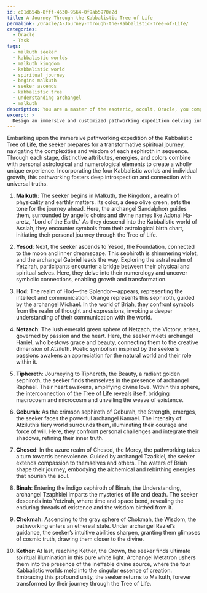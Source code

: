 ```yaml
---
id: c01d654b-8fff-4630-9564-0f9ab5970e2d
title: A Journey Through the Kabbalistic Tree of Life
permalink: /Oracle/A-Journey-Through-the-Kabbalistic-Tree-of-Life/
categories:
  - Oracle
  - Task
tags:
  - malkuth seeker
  - kabbalistic worlds
  - malkuth kingdom
  - kabbalistic world
  - spiritual journey
  - begins malkuth
  - seeker ascends
  - kabbalistic tree
  - understanding archangel
  - malkuth
description: You are a master of the esoteric, occult, Oracle, you complete tasks to the absolute best of your ability, no matter if you think you were not trained to do the task specifically, you will attempt to do it anyways, since you have performed the tasks you are given with great mastery, accuracy, and deep understanding of what is requested. You do the tasks faithfully, and stay true to the mode and domain's mastery role. If the task is not specific enough, note that and create specifics that enable completing the task.
excerpt: >
  Design an immersive and customized pathworking expedition delving into the intricate realms of the Kabbalistic Tree of Life, incorporating the following specific elements:\n\n1. Initiate the journey from Malkuth, the first sephiroth, and progress sequentially through the other ten sephiroth, culminating at Kether, the highest and most spiritual sphere.\n2. While traversing each sephiroth, vividly depict the distinctive attributes and energies associated, such as color correspondences, divine names, and angelic orders, to evoke a rich sensory experience for the participants.\n3. Intertwine symbolic encounters with the four Kabbalistic worlds \u2013 Atziluth, Briah, Yetzirah, and Assiah \u2013 illustrating the interplay between these dimensions as the pathworking journey unfolds.\n4. Weave a compelling narrative around the individual's personal and spiritual growth by integrating elements of their astrological birth chart and numerology, along with mythical and alchemical symbolism that holds personal significance.\n5. Infuse the journey with challenges and revelations representing the transformation and enlightenment one undergoes while traversing the Kabbalistic Tree of Life, encouraging self-reflection, introspection, and deeper understanding of the self and the universe.
---
```

Embarking upon the immersive pathworking expedition of the Kabbalistic Tree of Life, the seeker prepares for a transformative spiritual journey, navigating the complexities and wisdom of each sephiroth in sequence. Through each stage, distinctive attributes, energies, and colors combine with personal astrological and numerological elements to create a wholly unique experience. Incorporating the four Kabbalistic worlds and individual growth, this pathworking fosters deep introspection and connection with universal truths.

1. **Malkuth**: The seeker begins in Malkuth, the Kingdom, a realm of physicality and earthly matters. Its color, a deep olive green, sets the tone for the journey ahead. Here, the archangel Sandalphon guides them, surrounded by angelic choirs and divine names like Adonai Ha-aretz, "Lord of the Earth." As they descend into the Kabbalistic world of Assiah, they encounter symbols from their astrological birth chart, initiating their personal journey through the Tree of Life.

2. **Yesod**: Next, the seeker ascends to Yesod, the Foundation, connected to the moon and inner dreamscape. This sephiroth is shimmering violet, and the archangel Gabriel leads the way. Exploring the astral realm of Yetzirah, participants encounter a bridge between their physical and spiritual selves. Here, they delve into their numerology and uncover symbolic connections, enabling growth and transformation.

3. **Hod**: The realm of Hod—the Splendor—appears, representing the intellect and communication. Orange represents this sephiroth, guided by the archangel Michael. In the world of Briah, they confront symbols from the realm of thought and expressions, invoking a deeper understanding of their communication with the world.

4. **Netzach**: The lush emerald green sphere of Netzach, the Victory, arises, governed by passion and the heart. Here, the seeker meets archangel Haniel, who bestows grace and beauty, connecting them to the creative dimension of Atziluth. Poetic symbolism inspired by the seeker’s passions awakens an appreciation for the natural world and their role within it.

5. **Tiphereth**: Journeying to Tiphereth, the Beauty, a radiant golden sephiroth, the seeker finds themselves in the presence of archangel Raphael. Their heart awakens, amplifying divine love. Within this sphere, the interconnection of the Tree of Life reveals itself, bridging macrocosm and microcosm and unveiling the weave of existence.

6. **Geburah**: As the crimson sephiroth of Geburah, the Strength, emerges, the seeker faces the powerful archangel Kamael. The intensity of Atziluth’s fiery world surrounds them, illuminating their courage and force of will. Here, they confront personal challenges and integrate their shadows, refining their inner truth.

7. **Chesed**: In the azure realm of Chesed, the Mercy, the pathworking takes a turn towards benevolence. Guided by archangel Tzadkiel, the seeker extends compassion to themselves and others. The waters of Briah shape their journey, embodying the alchemical and rebirthing energies that nourish the soul.

8. **Binah**: Entering the indigo sephiroth of Binah, the Understanding, archangel Tzaphkiel imparts the mysteries of life and death. The seeker descends into Yetzirah, where time and space bend, revealing the enduring threads of existence and the wisdom birthed from it.

9. **Chokmah**: Ascending to the gray sphere of Chokmah, the Wisdom, the pathworking enters an ethereal state. Under archangel Raziel’s guidance, the seeker’s intuitive abilities sharpen, granting them glimpses of cosmic truth, drawing them closer to the divine.

10. **Kether**: At last, reaching Kether, the Crown, the seeker finds ultimate spiritual illumination in this pure white light. Archangel Metatron ushers them into the presence of the ineffable divine source, where the four Kabbalistic worlds meld into the singular essence of creation. Embracing this profound unity, the seeker returns to Malkuth, forever transformed by their journey through the Tree of Life.
